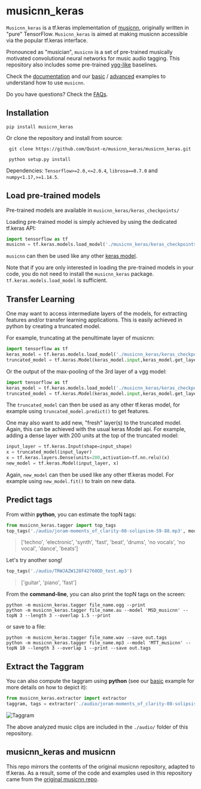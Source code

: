# musicnn_keras
`Musicnn_keras` is a tf.keras implementation of [musicnn](https://github.com/jordipons/musicnn), originally written in "pure" TensorFlow. 
`Musicnn_keras` is aimed at making musicnn accessible via the popular tf.keras interface. 


Pronounced as "musician", `musicnn` is a set of pre-trained musically motivated convolutional neural networks for music audio tagging. This repository also includes some pre-trained [vgg-like](https://github.com/Quint-e/musicnn_keras/blob/master/vgg_example.ipynb) baselines.

Check the [documentation](https://github.com/Quint-e/musicnn_keras/blob/master/DOCUMENTATION.md) and our [basic](https://github.com/Quint-e/musicnn_keras/blob/master/tagging_example.ipynb) / [advanced](https://github.com/Quint-e/musicnn_keras/blob/master/musicnn_example.ipynb) examples to understand how to use `musicnn`.

Do you have questions? Check the [FAQs](https://github.com/Quint-e/musicnn_keras/blob/master/FAQs.md).


## Installation

`pip install musicnn_keras`


Or clone the repository and install from source: 

``` git clone https://github.com/Quint-e/musicnn_keras/musicnn_keras.git```

``` python setup.py install```

Dependencies:  `Tensorflow>=2.0,<=2.0.4`, `librosa==0.7.0` and `numpy<1.17,>=1.14.5`. 

## Load pre-trained models
Pre-trained models are available in `musicnn_keras/keras_checkpoints/`

Loading pre-trained model is simply achieved by using the dedicated tf.keras API: 

~~~~python
import tensorflow as tf
musicnn = tf.keras.models.load_model('./musicnn_keras/keras_checkpoints/MSD_musicnn.h5')
~~~~

`musicnn` can then be used like any other [keras model](https://www.tensorflow.org/api_docs/python/tf/keras/Model). 

Note that if you are only interested in loading the pre-trained models in your code, you do not need to install the `musicnn_keras` package. `tf.keras.models.load_model` is sufficient. 

## Transfer Learning
One may want to access intermediate layers of the models, for extracting features and/or transfer learning applications. 
This is easily achieved in python by creating a truncated model.

For example, truncating at the penultimate layer of musicnn:
~~~~python
import tensorflow as tf
keras_model = tf.keras.models.load_model('./musicnn_keras/keras_checkpoints/MSD_musicnn.h5')
truncated_model = tf.keras.Model(keras_model.input,keras_model.get_layer('bn_dense').output)
~~~~

Or the output of the max-pooling of the 3rd layer of a vgg model:
~~~~python
import tensorflow as tf
keras_model = tf.keras.models.load_model('./musicnn_keras/keras_checkpoints/MSD_vgg.h5')
truncated_model = tf.keras.Model(keras_model.input,keras_model.get_layer('pool3').output)
~~~~

The `truncated_model` can then be used as any other tf.keras model, for example using `truncated_model.predict()` to get features.

One may also want to add new, "fresh" layer(s) to the truncated model. Again, this can be achieved with the usual keras Model api. 
For example, adding a dense layer with 200 units at the top of the truncated model:
~~~~python
input_layer = tf.keras.Input(shape=input_shape)
x = truncated_model(input_layer)
x = tf.keras.layers.Dense(units=200,activation=tf.nn.relu)(x)
new_model = tf.keras.Model(input_layer, x)
~~~~

Again, `new_model` can then be used like any other tf.keras model. For example using `new_model.fit()` to train on new data. 


## Predict tags

From within **python**, you can estimate the topN tags:
~~~~python
from musicnn_keras.tagger import top_tags
top_tags('./audio/joram-moments_of_clarity-08-solipsism-59-88.mp3', model='MTT_musicnn', topN=10)
~~~~
>['techno', 'electronic', 'synth', 'fast', 'beat', 'drums', 'no vocals', 'no vocal', 'dance', 'beats']

Let's try another song!

~~~~python
top_tags('./audio/TRWJAZW128F42760DD_test.mp3')
~~~~
>['guitar', 'piano', 'fast']

From the **command-line**, you can also print the topN tags on the screen:

~~~~
python -m musicnn_keras.tagger file_name.ogg --print
python -m musicnn_keras.tagger file_name.au --model 'MSD_musicnn' --topN 3 --length 3 --overlap 1.5 --print
~~~~~

or save to a file:

~~~~
python -m musicnn_keras.tagger file_name.wav --save out.tags
python -m musicnn_keras.tagger file_name.mp3 --model 'MTT_musicnn' --topN 10 --length 3 --overlap 1 --print --save out.tags
~~~~

## Extract the Taggram

You can also compute the taggram using **python** (see our [basic](https://github.com/Quint-e/musicnn_keras/blob/master/tagging_example.ipynb) example for more details on how to depict it):

~~~~python
from musicnn_keras.extractor import extractor
taggram, tags = extractor('./audio/joram-moments_of_clarity-08-solipsism-59-88.mp3', model='MTT_musicnn')
~~~~
![Taggram](./images/taggram.png "Taggram")

The above analyzed music clips are included in the `./audio/` folder of this repository. 



## musicnn_keras and musicnn
This repo mirrors the contents of the original musicnn repository, adapted to tf.keras. As a result, some of the code and examples used in this repository came from the [original musicnn repo](https://github.com/jordipons/musicnn). 
